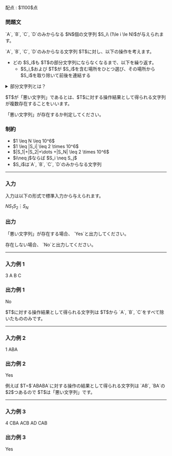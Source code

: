 
<div>

<span>

<span>

<p>
配点 : $1100$点
</p>

<div>

<section>

### **問題文**

<p>
`A`, `B`, `C`, `D`のみからなる $N$個の文字列 $S_i\ (1\le i \le N)$が与えられます。
</p>

<p>
`A`, `B`, `C`, `D`のみからなる文字列 $T$に対し、以下の操作を考えます。
</p>

<ul>

<li>
どの $S_i$も $T$の部分文字列にならなくなるまで、以下を繰り返す。
<ul>

<li>
$S_i,$および $T$が $S_i$を含む場所をひとつ選び、その場所から $S_i$を取り除いて前後を連結する
</li>

</ul>

</li>

</ul>

<details>

<summary>
部分文字列とは？
</summary>
部分文字列とは連続する部分列のことを指します。例えば `A`, `AB`, `BC`は `ABC`の部分文字列ですが、`BA`や `AC`は `ABC`の部分文字列ではありません。

</details>

<p>
$T$が「悪い文字列」であるとは、$T$に対する操作結果として得られる文字列が複数存在することをいいます。
</p>

<p>
「悪い文字列」が存在するか判定してください。
</p>

</section>

</div>

<div>

<section>

### **制約**

<ul>

<li>
$1 \leq N \leq 10^6$
</li>

<li>
$1 \leq |S_i| \leq 2 \times 10^6$
</li>

<li>
$|S_1|+|S_2|+\dots +|S_N| \leq 2 \times 10^6$
</li>

<li>
$i\neq j$ならば $S_i \neq S_j$
</li>

<li>
$S_i$は`A`, `B`, `C`, `D`のみからなる文字列
</li>

</ul>

</section>

</div>

---

<div>

<div>

<section>

### **入力**

<p>
入力は以下の形式で標準入力から与えられます。
</p>

<div>

$N$$S_1$$S_2$$\vdots$$S_N$
</div>

</section>

</div>

<div>

<section>

### **出力**

<p>
「悪い文字列」が存在する場合、 `Yes`と出力してください。
</p>

<p>
存在しない場合、 `No`と出力してください。
</p>

</section>

</div>

</div>

---

<div>

<section>

### **入力例 1**

<div>

3
A
B
C

</div>

</section>

</div>

<div>

<section>

### **出力例 1**

<div>

No

</div>

<p>
$T$に対する操作結果として得られる文字列は $T$から `A`, `B`, `C`をすべて除いたもののみです。
</p>

</section>

</div>

---

<div>

<section>

### **入力例 2**

<div>

1
ABA

</div>

</section>

</div>

<div>

<section>

### **出力例 2**

<div>

Yes

</div>

<p>
例えば $T=$`ABABA`に対する操作の結果として得られる文字列は `AB`, `BA`の $2$つあるので $T$は「悪い文字列」です。
</p>

</section>

</div>

---

<div>

<section>

### **入力例 3**

<div>

4
CBA
ACB
AD
CAB

</div>

</section>

</div>

<div>

<section>

### **出力例 3**

<div>

Yes

</div>

</section>

</div>

</span>

</span>

</div>
